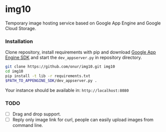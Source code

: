# img10

Temporary image hosting service based on Google App Engine and Google Cloud
Storage.


### Installation

Clone repository, install requirements with pip and download
[Google App Engine SDK](https://cloud.google.com/appengine/downloads#Google_App_Engine_SDK_for_Python)
and start the `dev_appserver.py` in repository directory.

```sh
git clone https://github.com/onur/img10.git img10
cd img10
pip install -t lib -r requirements.txt
$PATH_TO_APPENGINE_SDK/dev_appserver.py .
```

Your instance should be available in: `http://localhost:8080`


### TODO

- [ ] Drag and drop support.
- [ ] Reply only image link for curl, people can easily upload images from
  command line.
